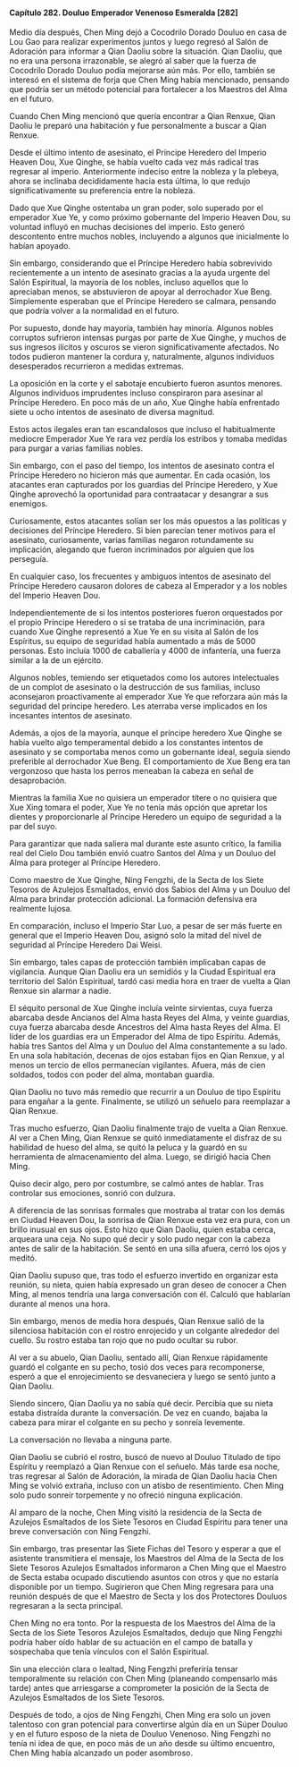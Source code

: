 
#### Capítulo 282. Douluo Emperador Venenoso Esmeralda [282]


Medio día después, Chen Ming dejó a Cocodrilo Dorado Douluo en casa de Lou Gao para realizar experimentos juntos y luego regresó al Salón de Adoración para informar a Qian Daoliu sobre la situación. Qian Daoliu, que no era una persona irrazonable, se alegró al saber que la fuerza de Cocodrilo Dorado Douluo podía mejorarse aún más. Por ello, también se interesó en el sistema de forja que Chen Ming había mencionado, pensando que podría ser un método potencial para fortalecer a los Maestros del Alma en el futuro.

Cuando Chen Ming mencionó que quería encontrar a Qian Renxue, Qian Daoliu le preparó una habitación y fue personalmente a buscar a Qian Renxue.

Desde el último intento de asesinato, el Príncipe Heredero del Imperio Heaven Dou, Xue Qinghe, se había vuelto cada vez más radical tras regresar al imperio. Anteriormente indeciso entre la nobleza y la plebeya, ahora se inclinaba decididamente hacia esta última, lo que redujo significativamente su preferencia entre la nobleza.

Dado que Xue Qinghe ostentaba un gran poder, solo superado por el emperador Xue Ye, y como próximo gobernante del Imperio Heaven Dou, su voluntad influyó en muchas decisiones del imperio. Esto generó descontento entre muchos nobles, incluyendo a algunos que inicialmente lo habían apoyado.

Sin embargo, considerando que el Príncipe Heredero había sobrevivido recientemente a un intento de asesinato gracias a la ayuda urgente del Salón Espiritual, la mayoría de los nobles, incluso aquellos que lo apreciaban menos, se abstuvieron de apoyar al derrochador Xue Beng. Simplemente esperaban que el Príncipe Heredero se calmara, pensando que podría volver a la normalidad en el futuro.

Por supuesto, donde hay mayoría, también hay minoría. Algunos nobles corruptos sufrieron intensas purgas por parte de Xue Qinghe, y muchos de sus ingresos ilícitos y oscuros se vieron significativamente afectados. No todos pudieron mantener la cordura y, naturalmente, algunos individuos desesperados recurrieron a medidas extremas.

La oposición en la corte y el sabotaje encubierto fueron asuntos menores. Algunos individuos imprudentes incluso conspiraron para asesinar al Príncipe Heredero. En poco más de un año, Xue Qinghe había enfrentado siete u ocho intentos de asesinato de diversa magnitud.

Estos actos ilegales eran tan escandalosos que incluso el habitualmente mediocre Emperador Xue Ye rara vez perdía los estribos y tomaba medidas para purgar a varias familias nobles.

Sin embargo, con el paso del tiempo, los intentos de asesinato contra el Príncipe Heredero no hicieron más que aumentar. En cada ocasión, los atacantes eran capturados por los guardias del Príncipe Heredero, y Xue Qinghe aprovechó la oportunidad para contraatacar y desangrar a sus enemigos.

Curiosamente, estos atacantes solían ser los más opuestos a las políticas y decisiones del Príncipe Heredero. Si bien parecían tener motivos para el asesinato, curiosamente, varias familias negaron rotundamente su implicación, alegando que fueron incriminados por alguien que los perseguía.

En cualquier caso, los frecuentes y ambiguos intentos de asesinato del Príncipe Heredero causaron dolores de cabeza al Emperador y a los nobles del Imperio Heaven Dou.

Independientemente de si los intentos posteriores fueron orquestados por el propio Príncipe Heredero o si se trataba de una incriminación, para cuando Xue Qinghe representó a Xue Ye en su visita al Salón de los Espíritus, su equipo de seguridad había aumentado a más de 5000 personas. Esto incluía 1000 de caballería y 4000 de infantería, una fuerza similar a la de un ejército.

Algunos nobles, temiendo ser etiquetados como los autores intelectuales de un complot de asesinato o la destrucción de sus familias, incluso aconsejaron proactivamente al emperador Xue Ye que reforzara aún más la seguridad del príncipe heredero. Les aterraba verse implicados en los incesantes intentos de asesinato.

Además, a ojos de la mayoría, aunque el príncipe heredero Xue Qinghe se había vuelto algo temperamental debido a los constantes intentos de asesinato y se comportaba menos como un gobernante ideal, seguía siendo preferible al derrochador Xue Beng. El comportamiento de Xue Beng era tan vergonzoso que hasta los perros meneaban la cabeza en señal de desaprobación.

Mientras la familia Xue no quisiera un emperador títere o no quisiera que Xue Xing tomara el poder, Xue Ye no tenía más opción que apretar los dientes y proporcionarle al Príncipe Heredero un equipo de seguridad a la par del suyo.

Para garantizar que nada saliera mal durante este asunto crítico, la familia real del Cielo Dou también envió cuatro Santos del Alma y un Douluo del Alma para proteger al Príncipe Heredero.

Como maestro de Xue Qinghe, Ning Fengzhi, de la Secta de los Siete Tesoros de Azulejos Esmaltados, envió dos Sabios del Alma y un Douluo del Alma para brindar protección adicional. La formación defensiva era realmente lujosa.

En comparación, incluso el Imperio Star Luo, a pesar de ser más fuerte en general que el Imperio Heaven Dou, asignó solo la mitad del nivel de seguridad al Príncipe Heredero Dai Weisi.

Sin embargo, tales capas de protección también implicaban capas de vigilancia. Aunque Qian Daoliu era un semidiós y la Ciudad Espiritual era territorio del Salón Espiritual, tardó casi media hora en traer de vuelta a Qian Renxue sin alarmar a nadie.

El séquito personal de Xue Qinghe incluía veinte sirvientas, cuya fuerza abarcaba desde Ancianos del Alma hasta Reyes del Alma, y veinte guardias, cuya fuerza abarcaba desde Ancestros del Alma hasta Reyes del Alma. El líder de los guardias era un Emperador del Alma de tipo Espíritu. Además, había tres Santos del Alma y un Douluo del Alma constantemente a su lado. En una sola habitación, decenas de ojos estaban fijos en Qian Renxue, y al menos un tercio de ellos permanecían vigilantes. Afuera, más de cien soldados, todos con poder del alma, montaban guardia.

Qian Daoliu no tuvo más remedio que recurrir a un Douluo de tipo Espíritu para engañar a la gente. Finalmente, se utilizó un señuelo para reemplazar a Qian Renxue.

Tras mucho esfuerzo, Qian Daoliu finalmente trajo de vuelta a Qian Renxue. Al ver a Chen Ming, Qian Renxue se quitó inmediatamente el disfraz de su habilidad de hueso del alma, se quitó la peluca y la guardó en su herramienta de almacenamiento del alma. Luego, se dirigió hacia Chen Ming.

Quiso decir algo, pero por costumbre, se calmó antes de hablar. Tras controlar sus emociones, sonrió con dulzura.

A diferencia de las sonrisas formales que mostraba al tratar con los demás en Ciudad Heaven Dou, la sonrisa de Qian Renxue esta vez era pura, con un brillo inusual en sus ojos. Esto hizo que Qian Daoliu, quien estaba cerca, arqueara una ceja. No supo qué decir y solo pudo negar con la cabeza antes de salir de la habitación. Se sentó en una silla afuera, cerró los ojos y meditó.

Qian Daoliu supuso que, tras todo el esfuerzo invertido en organizar esta reunión, su nieta, quien había expresado un gran deseo de conocer a Chen Ming, al menos tendría una larga conversación con él. Calculó que hablarían durante al menos una hora.

Sin embargo, menos de media hora después, Qian Renxue salió de la silenciosa habitación con el rostro enrojecido y un colgante alrededor del cuello. Su rostro estaba tan rojo que no pudo ocultar su rubor.

Al ver a su abuelo, Qian Daoliu, sentado allí, Qian Renxue rápidamente guardó el colgante en su pecho, tosió dos veces para recomponerse, esperó a que el enrojecimiento se desvaneciera y luego se sentó junto a Qian Daoliu.

Siendo sincero, Qian Daoliu ya no sabía qué decir. Percibía que su nieta estaba distraída durante la conversación. De vez en cuando, bajaba la cabeza para mirar el colgante en su pecho y sonreía levemente.

La conversación no llevaba a ninguna parte.

Qian Daoliu se cubrió el rostro, buscó de nuevo al Douluo Titulado de tipo Espíritu y reemplazó a Qian Renxue con el señuelo. Más tarde esa noche, tras regresar al Salón de Adoración, la mirada de Qian Daoliu hacia Chen Ming se volvió extraña, incluso con un atisbo de resentimiento. Chen Ming solo pudo sonreír torpemente y no ofreció ninguna explicación.

Al amparo de la noche, Chen Ming visitó la residencia de la Secta de Azulejos Esmaltados de los Siete Tesoros en Ciudad Espíritu para tener una breve conversación con Ning Fengzhi.

Sin embargo, tras presentar las Siete Fichas del Tesoro y esperar a que el asistente transmitiera el mensaje, los Maestros del Alma de la Secta de los Siete Tesoros Azulejos Esmaltados informaron a Chen Ming que el Maestro de Secta estaba ocupado discutiendo asuntos con otros y que no estaría disponible por un tiempo. Sugirieron que Chen Ming regresara para una reunión después de que el Maestro de Secta y los dos Protectores Douluos regresaran a la secta principal.

Chen Ming no era tonto. Por la respuesta de los Maestros del Alma de la Secta de los Siete Tesoros Azulejos Esmaltados, dedujo que Ning Fengzhi podría haber oído hablar de su actuación en el campo de batalla y sospechaba que tenía vínculos con el Salón Espiritual.

Sin una elección clara o lealtad, Ning Fengzhi preferiría tensar temporalmente su relación con Chen Ming (planeando compensarlo más tarde) antes que arriesgarse a comprometer la posición de la Secta de Azulejos Esmaltados de los Siete Tesoros.

Después de todo, a ojos de Ning Fengzhi, Chen Ming era solo un joven talentoso con gran potencial para convertirse algún día en un Súper Douluo y en el futuro esposo de la nieta de Douluo Venenoso. Ning Fengzhi no tenía ni idea de que, en poco más de un año desde su último encuentro, Chen Ming había alcanzado un poder asombroso.